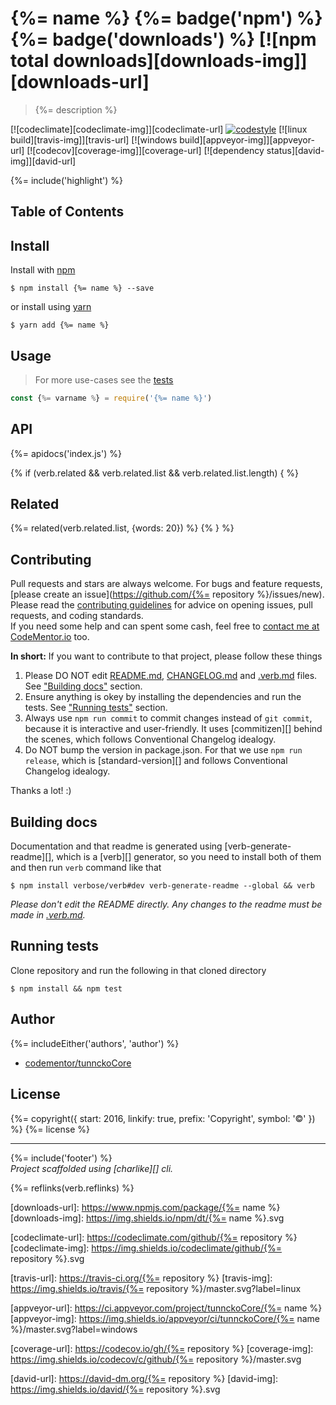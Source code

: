 # {%= name %} {%= badge('npm') %} {%= badge('downloads') %} [![npm total downloads][downloads-img]][downloads-url]

> {%= description %}

[![codeclimate][codeclimate-img]][codeclimate-url] 
[![codestyle][standard-img]][standard-url] 
[![linux build][travis-img]][travis-url] 
[![windows build][appveyor-img]][appveyor-url] 
[![codecov][coverage-img]][coverage-url] 
[![dependency status][david-img]][david-url]

{%= include('highlight') %}

## Table of Contents
<!-- toc -->

## Install
Install with [npm](https://www.npmjs.com/)

```
$ npm install {%= name %} --save
```

or install using [yarn](https://yarnpkg.com)

```
$ yarn add {%= name %}
```

## Usage
> For more use-cases see the [tests](test.js)

```js
const {%= varname %} = require('{%= name %}')
```

## API
{%= apidocs('index.js') %}

{% if (verb.related && verb.related.list && verb.related.list.length) { %}
## Related
{%= related(verb.related.list, {words: 20}) %}
{% } %}

## Contributing
Pull requests and stars are always welcome. For bugs and feature requests, [please create an issue](https://github.com/{%= repository %}/issues/new).  
Please read the [contributing guidelines](CONTRIBUTING.md) for advice on opening issues, pull requests, and coding standards.  
If you need some help and can spent some cash, feel free to [contact me at CodeMentor.io](https://www.codementor.io/tunnckocore?utm_source=github&utm_medium=button&utm_term=tunnckocore&utm_campaign=github) too.

**In short:** If you want to contribute to that project, please follow these things

1. Please DO NOT edit [README.md](README.md), [CHANGELOG.md](CHANGELOG.md) and [.verb.md](.verb.md) files. See ["Building docs"](#building-docs) section.
2. Ensure anything is okey by installing the dependencies and run the tests. See ["Running tests"](#running-tests) section.
3. Always use `npm run commit` to commit changes instead of `git commit`, because it is interactive and user-friendly. It uses [commitizen][] behind the scenes, which follows Conventional Changelog idealogy.
4. Do NOT bump the version in package.json. For that we use `npm run release`, which is [standard-version][] and follows Conventional Changelog idealogy.

Thanks a lot! :)

## Building docs
Documentation and that readme is generated using [verb-generate-readme][], which is a [verb][] generator, so you need to install both of them and then run `verb` command like that

```
$ npm install verbose/verb#dev verb-generate-readme --global && verb
```

_Please don't edit the README directly. Any changes to the readme must be made in [.verb.md](.verb.md)._

## Running tests
Clone repository and run the following in that cloned directory

```
$ npm install && npm test
```

## Author
{%= includeEither('authors', 'author') %}
+ [codementor/tunnckoCore](https://codementor.io/tunnckoCore)

## License
{%= copyright({ start: 2016, linkify: true, prefix: 'Copyright', symbol: '©' }) %} {%= license %}

***

{%= include('footer') %}  
_Project scaffolded using [charlike][] cli._

{%= reflinks(verb.reflinks) %}

[downloads-url]: https://www.npmjs.com/package/{%= name %}
[downloads-img]: https://img.shields.io/npm/dt/{%= name %}.svg

[codeclimate-url]: https://codeclimate.com/github/{%= repository %}
[codeclimate-img]: https://img.shields.io/codeclimate/github/{%= repository %}.svg

[travis-url]: https://travis-ci.org/{%= repository %}
[travis-img]: https://img.shields.io/travis/{%= repository %}/master.svg?label=linux

[appveyor-url]: https://ci.appveyor.com/project/tunnckoCore/{%= name %}
[appveyor-img]: https://img.shields.io/appveyor/ci/tunnckoCore/{%= name %}/master.svg?label=windows

[coverage-url]: https://codecov.io/gh/{%= repository %}
[coverage-img]: https://img.shields.io/codecov/c/github/{%= repository %}/master.svg

[david-url]: https://david-dm.org/{%= repository %}
[david-img]: https://img.shields.io/david/{%= repository %}.svg

[standard-url]: https://github.com/feross/standard
[standard-img]: https://img.shields.io/badge/code%20style-standard-brightgreen.svg

